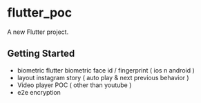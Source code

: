 # flutter_poc

A new Flutter project.

## Getting Started

- biometric flutter biometric face id / fingerprint ( ios n android )
- layout instagram story ( auto play & next previous behavior )
- Video player POC ( other than youtube )
- e2e encryption
